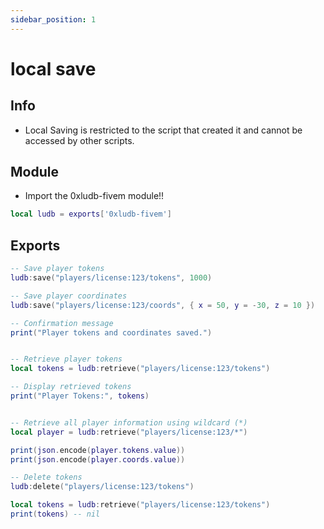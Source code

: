 ```yaml
---
sidebar_position: 1
---
```

# local save 

## Info 
 - Local Saving is restricted to the script that created it and cannot be accessed by other scripts.
  
## Module

- Import the 0xludb-fivem module!!

```lua
local ludb = exports['0xludb-fivem']
```

## Exports

```lua
-- Save player tokens
ludb:save("players/license:123/tokens", 1000)

-- Save player coordinates
ludb:save("players/license:123/coords", { x = 50, y = -30, z = 10 })

-- Confirmation message
print("Player tokens and coordinates saved.")


-- Retrieve player tokens
local tokens = ludb:retrieve("players/license:123/tokens")

-- Display retrieved tokens
print("Player Tokens:", tokens)


-- Retrieve all player information using wildcard (*)
local player = ludb:retrieve("players/license:123/*")

print(json.encode(player.tokens.value))
print(json.encode(player.coords.value))

-- Delete tokens
ludb:delete("players/license:123/tokens")

local tokens = ludb:retrieve("players/license:123/tokens")
print(tokens) -- nil
```
